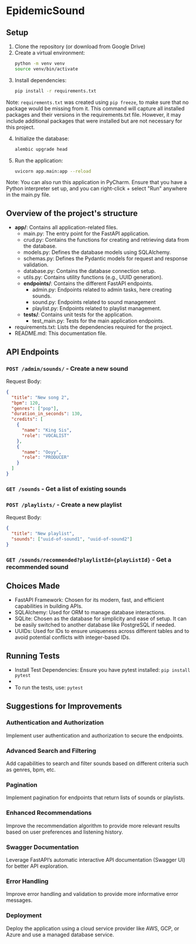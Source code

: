 # EpidemicSound

## Setup

1. Clone the repository (or download from Google Drive)
2. Create a virtual environment:
    ```bash
    python -m venv venv
    source venv/bin/activate
    ```
3. Install dependencies:
    ```bash
    pip install -r requirements.txt
    ```

Note: `requirements.txt` was created using `pip freeze`, to make sure that no package would be 
missing from it. This command will capture all installed packages and their versions in the 
requirements.txt file. However, it may include additional packages that were installed but are 
not necessary for this project.

4. Initialize the database:
    ```bash
    alembic upgrade head
    ```
5. Run the application:
    ```bash
    uvicorn app.main:app --reload
    ```
Note: You can also run this application in PyCharm. Ensure that you have a Python interpreter 
set up, and you can right-click + select "Run" anywhere in the main.py file.
   
## Overview of the project's structure

- **app/**: Contains all application-related files.
  - main.py: The entry point for the FastAPI application.
  - crud.py: Contains the functions for creating and retrieving data from the database.
  - models.py: Defines the database models using SQLAlchemy.
  - schemas.py: Defines the Pydantic models for request and response validation.
  - database.py: Contains the database connection setup.
  - utils.py: Contains utility functions (e.g., UUID generation).
  - **endpoints/**: Contains the different FastAPI endpoints.
    - admin.py: Endpoints related to admin tasks, here creating sounds.
    - sound.py: Endpoints related to sound management
    - playlist.py: Endpoints related to playlist management.
  - **tests/**: Contains unit tests for the application.
    - test_main.py: Tests for the main application endpoints.
- requirements.txt: Lists the dependencies required for the project.
- README.md: This documentation file.

## API Endpoints

### `POST /admin/sounds/` - Create a new sound

Request Body:

```json
{
  "title": "New song 2",
  "bpm": 120,
  "genres": ["pop"],
  "duration_in_seconds": 130,
  "credits": [
    {
      "name": "King Sis",
      "role": "VOCALIST"
    },
    {
      "name": "Ooyy",
      "role": "PRODUCER"
    }
  ]
}
```

### `GET /sounds` - Get a list of existing sounds

### `POST /playlists/` - Create a new playlist

Request Body:

```json
{
  "title": "New playlist",
  "sounds": ["uuid-of-sound1", "uuid-of-sound2"]
}
```

### `GET /sounds/recommended?playlistId={playListId}` - Get a recommended sound

## Choices Made
- FastAPI Framework: Chosen for its modern, fast, and efficient capabilities in building APIs.
- SQLAlchemy: Used for ORM to manage database interactions.
- SQLite: Chosen as the database for simplicity and ease of setup. It can be easily switched to 
  another database like PostgreSQL if needed.
- UUIDs: Used for IDs to ensure uniqueness across different tables and to avoid potential 
  conflicts with integer-based IDs.

## Running Tests

- Install Test Dependencies:
Ensure you have pytest installed: `pip install pytest`
- 
- To run the tests, use: `pytest`

## Suggestions for Improvements

### Authentication and Authorization
Implement user authentication and authorization to secure the endpoints.

### Advanced Search and Filtering
Add capabilities to search and filter sounds based on different criteria such as genres, bpm, etc.

### Pagination
Implement pagination for endpoints that return lists of sounds or playlists.

### Enhanced Recommendations
Improve the recommendation algorithm to provide more relevant results based on user preferences 
and listening history.

### Swagger Documentation
Leverage FastAPI’s automatic interactive API documentation (Swagger UI) for better API exploration.

### Error Handling
Improve error handling and validation to provide more informative error messages.

### Deployment
Deploy the application using a cloud service provider like AWS, GCP, or Azure and use a managed database service.
